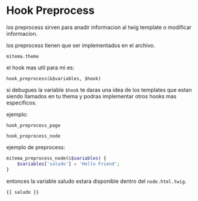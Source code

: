 # Hook Preprocess

los preprocess sirven para anadir informacion al twig template o modificar informacion.

los preprocess tienen que ser implementados en el archivo.

```
mitema.theme
```

el hook mas util para mi es:

```
hook_preprocess(&$variables, $hook)
```

si debugues la variable `$hook` te daras una idea de los templates que estan siendo llamados en tu thema y podras implementar otros hooks mas especificos.

ejemplo:

```
hook_preprocess_page

hook_preprocess_node
```

ejemplo de preprocess:

```php
mitema_preprocess_node(&$variables) {
	$variables['saludo'] = 'Hello Friend';
}
```
entonces la variable saludo estara disponible dentro del `node.html.twig`.

```
{{ saludo }}
```
